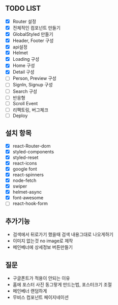 ## TODO LIST

- [x] Router 설정
- [x] 전체적인 컴포넌트 만들기
- [x] GlobalStyled 만들기
- [x] Header, Footer 구성
- [x] api설정
- [x] Helmet
- [x] Loading 구성
- [x] Home 구성
- [x] Detail 구성
- [ ] Person, Preview 구성
- [ ] SignIn, Signup 구성
- [ ] Search 구성
- [ ] 반응형
- [ ] Scroll Event
- [ ] 리팩토링, 버그체크
- [ ] Deploy

## 설치 항목

- [x] react-Router-dom
- [x] styled-components
- [x] styled-reset
- [x] react-icons
- [x] google font
- [x] react-spinners
- [x] node-fetch
- [x] swiper
- [x] helmet-async
- [x] font-awesome
- [ ] react-hook-form

## 추가기능

- 검색에서 뒤로가기 했을때 검색 내용그대로 나오게하기
- 이미지 없는것 no image로 제작
- 메인베너에 상세정보 버튼만들기

## 질문

- 구글폰트가 적용이 안되는 이유
- 홈에 포스터 사진 동그랗게 만드는법, 포스터크기 조절
- 메인베너 랜덤하게
- 무비스 컴포넌트 페이지네이션
